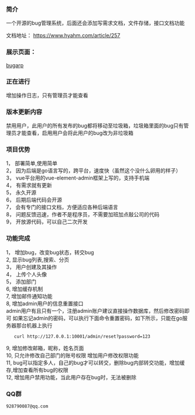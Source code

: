 ### 简介
  一个开源的bug管理系统，后面还会添加写需求文档，文件存储，接口文档功能

文档地址： https://www.hyahm.com/article/257  

### 展示页面： 
   [bugarp](http://bug.hyahm.com "bugarp")
   
###  正在进行  
   增加操作日志，只有管理员才能查看

### 版本更新内容   
   禁用用户，此用户的所有发布的bug都将移动至垃圾箱，垃圾箱里面的bug只有管理员才能查看，启用用户会将此用户的bug改为非垃圾箱

### 项目优势  
 1， 部署简单,使用简单    
 2， 因为后端是go语言写的，跨平台，速度快（虽然这个没什么卵用的样子）  
 3， vue平台用的vue-element-admin框架上写的，支持手机端  
 4， 有需求就有更新  
 5， 永久开源  
 6， 后期后端代码会开源  
 7， 会有专门的接口文档，方便适应各种后端语言  
 8， 问题反馈迅速，作者不是程序员，不需要加班加点敲公司的代码  
 9， 开放源代码，可以自己二次开发
 
###   功能完成  
  1， 增加bug，改变bug状态，转交bug  
  2,  显示bug列表,搜索、分页  
  3， 用户创建及其操作  
  4， 上传个人头像  
  5， 添加部门  
  6, 增加缓存机制   
  7, 增加邮件通知功能  
  8, 增加admin用户的信息重置接口  
   admin用户有且只有一个，注册admin账户建议直接操作数据库，然后修改密码即可
   如果忘记admin的密码，可以执行下面命令重置密码，如下所示，只能在go服务器那台机器上执行
```
   curl http://127.0.0.1:10001/admin/reset?password=123
```
  9,  增加修改邮箱，昵称，姓名页面  
  10, 只允许修改自己部门的账号权限   增加用户修改权限功能  
  11, bug可以指定多人，自己的bug才可以转交，删除bug内部转交功能，增加缓存,增加查看所有bug的权限  
  12, 增加用户禁用功能，当此用户存在bug时，无法被删除  
  
### QQ群
    928790087@qq.com
